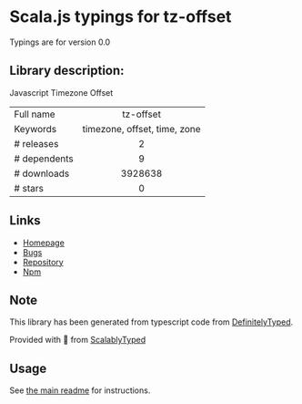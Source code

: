 
# Scala.js typings for tz-offset

Typings are for version 0.0

## Library description:
Javascript Timezone Offset

|                    |                 |
| ------------------ | :-------------: |
| Full name          | tz-offset |
| Keywords           | timezone, offset, time, zone |
| # releases         | 2 |
| # dependents       | 9 |
| # downloads        | 3928638 |
| # stars            | 0 |

## Links
- [Homepage](https://github.com/merencia/tz-offset#readme)
- [Bugs](https://github.com/merencia/tz-offset/issues)
- [Repository](https://github.com/merencia/tz-offset)
- [Npm](https://www.npmjs.com/package/tz-offset)
    


## Note
This library has been generated from typescript code from [DefinitelyTyped](https://definitelytyped.org).

Provided with :purple_heart: from [ScalablyTyped](https://github.com/oyvindberg/ScalablyTyped)

## Usage
See [the main readme](../../readme.md) for instructions.


